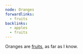 ```yaml
---
node: Oranges
forwardlinks:
  - fruits
backlinks:
  - apples
  - fruits
---
```


Oranges are [fruits](fruits), as far as I know.
